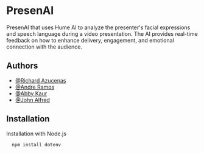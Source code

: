 # PresenAI

PresenAI that uses Hume AI to analyze the presenter's facial expressions and speech language during a video presentation. The AI provides real-time feedback on how to enhance delivery, engagement, and emotional connection with the audience.

## Authors

- [@Richard Azucenas](https://github.com/iRimpo)
- [@Andre Ramos](https://github.com/raramos9)
- [@Abby Kaur](https://github.com/abbycakes02)
- [@John Alfred](https://github.com/branified)

## Installation

Installation with Node.js

```bash
  npm install dotenv
```
    
